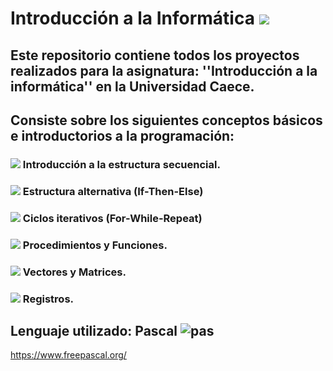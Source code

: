 # Introducción a la Informática <img src="https://img.icons8.com/dusk/50/000000/flow-chart.png"/>
## Este repositorio contiene todos los proyectos realizados para la asignatura: ''Introducción a la informática'' en la Universidad Caece.
## Consiste sobre los siguientes conceptos básicos e introductorios a la programación:
### <img src="https://img.icons8.com/plumpy/15/000000/sphere.png"/> Introducción a la estructura secuencial.
### <img src="https://img.icons8.com/plumpy/15/000000/sphere.png"/> Estructura alternativa (If-Then-Else)
### <img src="https://img.icons8.com/plumpy/15/000000/sphere.png"/> Ciclos iterativos (For-While-Repeat)
### <img src="https://img.icons8.com/plumpy/15/000000/sphere.png"/> Procedimientos y Funciones.
### <img src="https://img.icons8.com/plumpy/15/000000/sphere.png"/> Vectores y Matrices.
### <img src="https://img.icons8.com/plumpy/15/000000/sphere.png"/> Registros.
## Lenguaje utilizado: Pascal ![pas](https://user-images.githubusercontent.com/58674979/114293287-441f1d00-9a6b-11eb-819a-27a0bd645a3f.gif)
  

 

https://www.freepascal.org/ 
